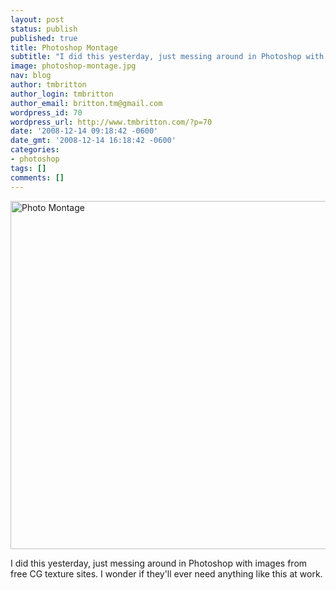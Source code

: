 ```yaml
---
layout: post
status: publish
published: true
title: Photoshop Montage
subtitle: "I did this yesterday, just messing around in Photoshop with images from free CG texture sites."
image: photoshop-montage.jpg
nav: blog
author: tmbritton
author_login: tmbritton
author_email: britton.tm@gmail.com
wordpress_id: 70
wordpress_url: http://www.tmbritton.com/?p=70
date: '2008-12-14 09:18:42 -0600'
date_gmt: '2008-12-14 16:18:42 -0600'
categories:
- photoshop
tags: []
comments: []
---
```

<p><img class="alignnone" src="http://farm4.static.flickr.com/3190/3106963679_562c669b95_o.jpg" alt="Photo Montage" width="558" height="557" /></p>
<p>I did this yesterday, just messing around in Photoshop with images from free CG texture sites.  I wonder if they'll ever need anything like this at work.</p>
